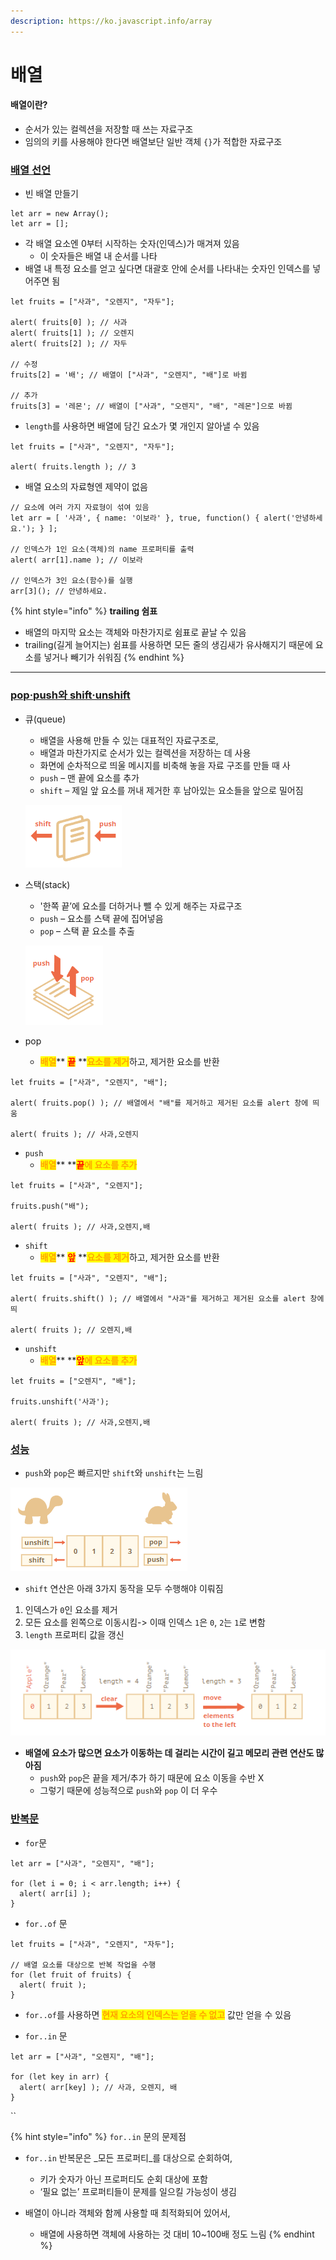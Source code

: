 ```yaml
---
description: https://ko.javascript.info/array
---
```


# 배열

#### 배열이란?

* 순서가 있는 컬렉션을 저장할 때 쓰는 자료구조
* 임의의 키를 사용해야 한다면 배열보단 일반 객체 `{}`가 적합한 자료구조



### [배열 선언](https://ko.javascript.info/array#ref-283)

* 빈 배열 만들기

```
let arr = new Array();
let arr = [];
```



* 각 배열 요소엔 0부터 시작하는 숫자(인덱스)가 매겨져 있음
  * 이 숫자들은 배열 내 순서를 나타
* 배열 내 특정 요소를 얻고 싶다면 대괄호 안에 순서를 나타내는 숫자인 인덱스를 넣어주면 됨

```
let fruits = ["사과", "오렌지", "자두"];

alert( fruits[0] ); // 사과
alert( fruits[1] ); // 오렌지
alert( fruits[2] ); // 자두

// 수정
fruits[2] = '배'; // 배열이 ["사과", "오렌지", "배"]로 바뀜

// 추가
fruits[3] = '레몬'; // 배열이 ["사과", "오렌지", "배", "레몬"]으로 바뀜
```



* `length`를 사용하면 배열에 담긴 요소가 몇 개인지 알아낼 수 있음

```
let fruits = ["사과", "오렌지", "자두"];

alert( fruits.length ); // 3
```



* 배열 요소의 자료형엔 제약이 없음

```
// 요소에 여러 가지 자료형이 섞여 있음
let arr = [ '사과', { name: '이보라' }, true, function() { alert('안녕하세요.'); } ];

// 인덱스가 1인 요소(객체)의 name 프로퍼티를 출력
alert( arr[1].name ); // 이보라

// 인덱스가 3인 요소(함수)를 실행
arr[3](); // 안녕하세요.
```



{% hint style="info" %}
**trailing 쉼표**

* 배열의 마지막 요소는 객체와 마찬가지로 쉼표로 끝날 수 있음
* trailing(길게 늘어지는) 쉼표를 사용하면 모든 줄의 생김새가 유사해지기 때문에 요소를 넣거나 빼기가 쉬워짐
{% endhint %}

****

### [pop·push와 shift·unshift](https://ko.javascript.info/array#ref-284)

*   큐(queue)

    * 배열을 사용해 만들 수 있는 대표적인 자료구조로,&#x20;
    * 배열과 마찬가지로 순서가 있는 컬렉션을 저장하는 데 사용
    * 화면에 순차적으로 띄울 메시지를 비축해 놓을 자료 구조를 만들 때 사
    * `push` – 맨 끝에 요소를 추가
    * `shift` – 제일 앞 요소를 꺼내 제거한 후 남아있는 요소들을 앞으로 밀어짐

    ![](<../../.gitbook/assets/image (6).png>)




*   스택(stack)

    * '한쪽 끝’에 요소를 더하거나 뺄 수 있게 해주는 자료구조
    * `push` – 요소를 스택 끝에 집어넣음
    * `pop` – 스택 끝 요소를 추출

    ![](<../../.gitbook/assets/image (4).png>)



* pop
  * <mark style="color:orange;">**배열**</mark>** **<mark style="color:red;">**끝**</mark>** **<mark style="color:orange;">**요소를 제거**</mark>하고, 제거한 요소를 반환

```
let fruits = ["사과", "오렌지", "배"];

alert( fruits.pop() ); // 배열에서 "배"를 제거하고 제거된 요소를 alert 창에 띄움

alert( fruits ); // 사과,오렌지
```



* `push`
  * <mark style="color:orange;">**배열**</mark>** **<mark style="color:red;">**끝**</mark><mark style="color:orange;">**에 요소를 추가**</mark>

```
let fruits = ["사과", "오렌지"];

fruits.push("배");

alert( fruits ); // 사과,오렌지,배
```



* `shift`
  * <mark style="color:orange;">**배열**</mark>** **<mark style="color:red;">**앞**</mark>** **<mark style="color:orange;">**요소를 제거**</mark>하고, 제거한 요소를 반환

```
let fruits = ["사과", "오렌지", "배"];

alert( fruits.shift() ); // 배열에서 "사과"를 제거하고 제거된 요소를 alert 창에 띄

alert( fruits ); // 오렌지,배
```



* `unshift`
  * <mark style="color:orange;">**배열**</mark>** **<mark style="color:red;">**앞**</mark><mark style="color:orange;">**에 요소를 추가**</mark>

```
let fruits = ["오렌지", "배"];

fruits.unshift('사과');

alert( fruits ); // 사과,오렌지,배
```



### [성능](https://ko.javascript.info/array#ref-286)

* `push`와 `pop`은 빠르지만 `shift`와 `unshift`는 느림

![](<../../.gitbook/assets/image (2).png>)



* `shift` 연산은 아래 3가지 동작을 모두 수행해야 이뤄짐

1. 인덱스가 `0`인 요소를 제거
2. 모든 요소를 왼쪽으로 이동시킴->  이때 인덱스 `1`은 `0`, `2`는 `1`로 변함
3. `length` 프로퍼티 값을 갱신

![](<../../.gitbook/assets/image (3).png>)

* **배열에 요소가 많으면 요소가 이동하는 데 걸리는 시간이 길고 메모리 관련 연산도 많아짐**
  * `push`와 `pop`은 끝을 제거/추가 하기 때문에 요소 이동을 수반 X&#x20;
  * 그렇기 때문에 성능적으로 `push`와 `pop` 이 더 우수



### [반복문](https://ko.javascript.info/array#ref-287)

* `for`문

```
let arr = ["사과", "오렌지", "배"];

for (let i = 0; i < arr.length; i++) {
  alert( arr[i] );
}
```



* `for..of` 문

```
let fruits = ["사과", "오렌지", "자두"];

// 배열 요소를 대상으로 반복 작업을 수행
for (let fruit of fruits) {
  alert( fruit );
}
```

* `for..of`를 사용하면 <mark style="color:orange;">**현재 요소의 인덱스는 얻을 수 없고**</mark> 값만 얻을 수 있음



* `for..in` 문

```
let arr = ["사과", "오렌지", "배"];

for (let key in arr) {
  alert( arr[key] ); // 사과, 오렌지, 배
}
```

``

{% hint style="info" %}
`for..in` 문의 문제점

*   `for..in` 반복문은 _모든 프로퍼티_를 대상으로 순회하여,&#x20;

    * 키가 숫자가 아닌 프로퍼티도 순회 대상에 포함
    * ‘필요 없는’ 프로퍼티들이 문제를 일으킬 가능성이 생김


* 배열이 아니라 객체와 함께 사용할 때 최적화되어 있어서,
  * &#x20;배열에 사용하면 객체에 사용하는 것 대비 10\~100배 정도 느림
{% endhint %}

